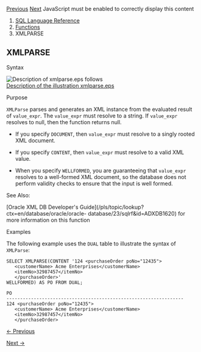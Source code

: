 [Previous](XMLISVALID.md) [Next](XMLPATCH.md) JavaScript must be enabled
to correctly display this content

  1. [SQL Language Reference ](index.md)
  2. [Functions](Functions.md)
  3. XMLPARSE 

## XMLPARSE

Syntax

![Description of xmlparse.eps
follows](https://docs.oracle.com/en/database/oracle/oracle-database/23/sqlrf/img/xmlparse.gif)  
[Description of the illustration xmlparse.eps](img_text/xmlparse.md)

Purpose

`XMLParse` parses and generates an XML instance from the evaluated result of
`value_expr`. The `value_expr` must resolve to a string. If `value_expr`
resolves to null, then the function returns null.

  * If you specify `DOCUMENT`, then `value_expr` must resolve to a singly rooted XML document. 

  * If you specify `CONTENT`, then `value_expr` must resolve to a valid XML value. 

  * When you specify `WELLFORMED`, you are guaranteeing that `value_expr` resolves to a well-formed XML document, so the database does not perform validity checks to ensure that the input is well formed. 

See Also:

[Oracle XML DB Developer's
Guide](/pls/topic/lookup?ctx=en/database/oracle/oracle-
database/23/sqlrf&id=ADXDB1620) for more information on this function

Examples

The following example uses the `DUAL` table to illustrate the syntax of
`XMLParse`:

    
    
    SELECT XMLPARSE(CONTENT '124 <purchaseOrder poNo="12435"> 
       <customerName> Acme Enterprises</customerName>
       <itemNo>32987457</itemNo>
       </purchaseOrder>' 
    WELLFORMED) AS PO FROM DUAL;
     
    PO
    -----------------------------------------------------------------
    124 <purchaseOrder poNo="12435">
       <customerName> Acme Enterprises</customerName>
       <itemNo>32987457</itemNo>
       </purchaseOrder>


[← Previous](XMLISVALID.md)

[Next →](XMLPATCH.md)
